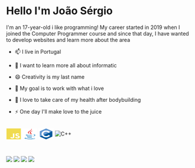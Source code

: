 <h1 font-family; Pacifico:> Hello I'm João Sérgio</h1>

  I'm an 17-year-old i like programming! My career started in 2019 when I joined the Computer Programmer course and since that day, I have wanted to develop websites and learn more about the area
    
 - 📫 I live in Portugal
  
 - 💬 I want to learn more all about informatic
  
 - 😄 Creativity is my last name
  
 - 🔭 My goal is to work with what i love
  
 - 👯 I love to take care of my health after bodybuilding
  
  - ⚡ One day I'll make love to the juice
   
<div style="display: inline_block"><br>
  <img align="center" alt="JavaScript" height="30" width="40" src="https://raw.githubusercontent.com/devicons/devicon/master/icons/javascript/javascript-plain.svg">
  <img align="center" alt="Java" height="30" width="40" src="https://raw.githubusercontent.com/devicons/devicon/master/icons/java/java-original.svg">
  <img align="center" alt="C" height="30" width="40" src="https://raw.githubusercontent.com/devicons/devicon/master/icons/c/c-original.svg">
  <img align="center" alt="C++" height="30" width="40" src="https://cdn.jsdelivr.net/gh/devicons/devicon/icons/cplusplus/cplusplus-original.svg" />
<div> 

<img></img>
<img></img>
<img></img>
 
  <a href="" target="_blank"><img src="https://img.shields.io/badge/-Instagram-%23E4405F?style=for-the-badge&logo=instagram&logoColor=white" target="_blank"></a>
 <a href="" target="_blank"><img src="https://img.shields.io/badge/Discord-7289DA?style=for-the-badge&logo=discord&logoColor=white" target="_blank"></a> 
  <a href ="" ><img src="https://img.shields.io/badge/-Gmail-%23333?style=for-the-badge&logo=gmail&logoColor=white" target="_blank"></a>
  <a href="" target="_blank"><img src="https://img.shields.io/badge/-LinkedIn-%230077B5?style=for-the-badge&logo=linkedin&logoColor=white" target="_blank"></a> 
  
</div>
